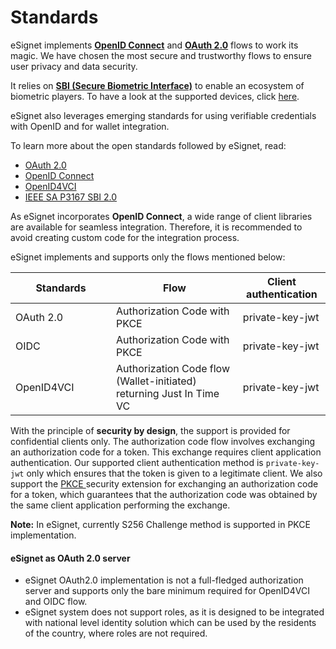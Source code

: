 # Standards

eSignet implements [**OpenID Connect**](https://openid.net/connect/) and [**OAuth 2.0**](https://oauth.net/2/) flows to work its magic. We have chosen the most secure and trustworthy flows to ensure user privacy and data security.

It relies on [**SBI (Secure Biometric Interface)**](https://standards.ieee.org/ieee/3167/10925/) to enable an ecosystem of biometric players. To have a look at the supported devices, click [here](https://docs.mosip.io/1.2.0/biometrics/biometric-devices).

eSignet also leverages emerging standards for using verifiable credentials with OpenID and for wallet integration.

To learn more about the open standards followed by eSignet, read:

* [OAuth 2.0](https://oauth.net/2/)
* [OpenID Connect](https://openid.net/specs/openid-connect-core-1\_0.html)
* [OpenID4VCI](https://openid.net/specs/openid-4-verifiable-credential-issuance-1\_0.html)
* [IEEE SA P3167 SBI 2.0](https://standards.ieee.org/ieee/3167/10925/)

As eSignet incorporates **OpenID Connect**, a wide range of client libraries are available for seamless integration. Therefore, it is recommended to avoid creating custom code for the integration process.

eSignet implements and supports only the flows mentioned below:

<table><thead><tr><th width="145">Standards</th><th>Flow</th><th>Client authentication</th></tr></thead><tbody><tr><td>OAuth 2.0</td><td>Authorization Code with PKCE</td><td>private-key-jwt</td></tr><tr><td>OIDC</td><td>Authorization Code with PKCE</td><td>private-key-jwt</td></tr><tr><td>OpenID4VCI</td><td>Authorization Code flow (Wallet-initiated) returning Just In Time VC</td><td>private-key-jwt</td></tr></tbody></table>

With the principle of **security by design**, the support is provided for confidential clients only. The authorization code flow involves exchanging an authorization code for a token. This exchange requires client application authentication. Our supported client authentication method is `private-key-jwt` only which ensures that the token is given to a legitimate client. We also support the [PKCE ](https://www.rfc-editor.org/rfc/rfc7636)security extension for exchanging an authorization code for a token, which guarantees that the authorization code was obtained by the same client application performing the exchange.

**Note:** In eSignet, currently S256 Challenge method is supported in PKCE implementation.

#### eSignet as OAuth 2.0 server

* eSignet OAuth2.0 implementation is not a full-fledged authorization server and supports only the bare minimum required for OpenID4VCI and OIDC flow.
* eSignet system does not support roles, as it is designed to be integrated with national level identity solution which can be used by the residents of the country, where roles are not required.
